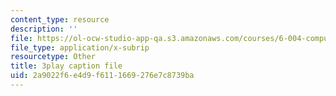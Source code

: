 ```yaml
---
content_type: resource
description: ''
file: https://ol-ocw-studio-app-qa.s3.amazonaws.com/courses/6-004-computation-structures-spring-2017/2a9022f6e4d9f6111669276e7c8739ba_SlwUHJ4kgjI.srt
file_type: application/x-subrip
resourcetype: Other
title: 3play caption file
uid: 2a9022f6-e4d9-f611-1669-276e7c8739ba
---
```

